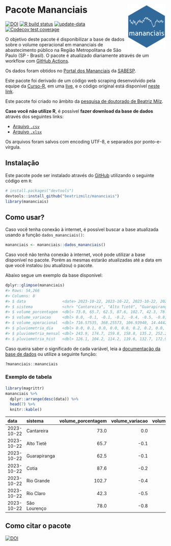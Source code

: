 
<!-- README.md is generated from README.Rmd. Please edit that file -->

# Pacote Mananciais <img src="man/figures/hexlogo.png" align="right" width = "120px"/>

<!-- badges: start -->

[![DOI](https://zenodo.org/badge/DOI/10.5281/zenodo.4733056.svg)](https://doi.org/10.5281/zenodo.4733056)
[![R build
status](https://github.com/beatrizmilz/mananciais/workflows/R-CMD-check/badge.svg)](https://github.com/beatrizmilz/mananciais/actions)
[![update-data](https://github.com/beatrizmilz/mananciais/actions/workflows/2-update_data.yaml/badge.svg)](https://github.com/beatrizmilz/mananciais/actions/workflows/2-update_data.yaml)
[![Codecov test
coverage](https://codecov.io/gh/beatrizmilz/mananciais/branch/master/graph/badge.svg)](https://codecov.io/gh/beatrizmilz/mananciais?branch=master)
<!-- badges: end -->

O objetivo deste pacote é disponibilizar a base de dados sobre o volume
operacional em mananciais de abastecimento público na Região
Metropolitana de São Paulo (SP - Brasil). O pacote é atualizado
diariamente através de um workflow com [GitHub
Actions](https://github.com/beatrizmilz/mananciais/actions).

Os dados foram obtidos no [Portal dos
Mananciais](http://mananciais.sabesp.com.br/Situacao) da
[SABESP](http://site.sabesp.com.br/site/Default.aspx).

Este pacote foi derivado de um código web scraping desenvolvido pela
equipe da [Curso-R](https://www.curso-r.com/), em uma
[live](https://youtu.be/jvZIxrMmOcQ), e o código original está
disponível [neste
link](https://github.com/curso-r/lives/blob/master/drafts/20200730_scraper_sabesp.R).

Este pacote foi criado no âmbito da [pesquisa de doutorado de Beatriz
Milz](https://beatrizmilz.github.io/tese/).

**Caso você não utilize R**, é possível **fazer download da base de
dados** através dos seguintes links:

- [Arquivo
  `.csv`](https://github.com/beatrizmilz/mananciais/raw/master/inst/extdata/mananciais.csv)
- [Arquivo
  `.xlsx`](https://github.com/beatrizmilz/mananciais/blob/master/inst/extdata/mananciais.xlsx?raw=true)

Os arquivos foram salvos com encoding UTF-8, e separados por
ponto-e-vírgula.

## Instalação

Este pacote pode ser instalado através do [GitHub](https://github.com/)
utilizando o seguinte código em `R`:

``` r
# install.packages("devtools")
devtools::install_github("beatrizmilz/mananciais")
library(mananciais)
```

## Como usar?

Caso você tenha conexão à internet, é possível buscar a base atualizada
usando a função `dados_mananciais()`:

``` r
mananciais <- mananciais::dados_mananciais() 
```

Caso você não tenha conexão à internet, você pode utilizar a base
disponível no pacote. Porém as mesmas estarão atualizadas até a data em
que você instalou (ou atualizou) o pacote.

Abaixo segue um exemplo da base disponível:

``` r
dplyr::glimpse(mananciais)
#> Rows: 54,266
#> Columns: 8
#> $ data                <date> 2023-10-22, 2023-10-22, 2023-10-22, 2023-10-22, 2…
#> $ sistema             <chr> "Cantareira", "Alto Tietê", "Guarapiranga", "Cotia…
#> $ volume_porcentagem  <dbl> 73.0, 65.7, 62.5, 87.6, 102.7, 42.3, 78.0, 73.0, 6…
#> $ volume_variacao     <dbl> 0.0, -0.1, -0.1, -0.2, -0.4, -0.5, -0.8, 0.1, 0.1,…
#> $ volume_operacional  <dbl> 716.57535, 368.25573, 106.93940, 14.44422, 115.260…
#> $ pluviometria_dia    <dbl> 0.0, 0.1, 0.0, 0.0, 0.0, 0.2, 0.2, 0.0, 0.2, 0.0, …
#> $ pluviometria_mensal <dbl> 243.9, 174.7, 159.8, 158.8, 135.2, 252.2, 230.2, 2…
#> $ pluviometria_hist   <dbl> 126.1, 104.2, 114.2, 119.6, 132.7, 172.9, 141.7, 1…
```

Caso queira saber o significado de cada variável, leia a [documentação
da base de
dados](https://beatrizmilz.github.io/mananciais/reference/mananciais.html)
ou utilize a seguinte função:

``` r
?mananciais::mananciais
```

### Exemplo de tabela

``` r
library(magrittr)
mananciais %>% 
  dplyr::arrange(desc(data)) %>% 
  head(7) %>%
  knitr::kable()
```

| data       | sistema      | volume_porcentagem | volume_variacao | volume_operacional | pluviometria_dia | pluviometria_mensal | pluviometria_hist |
|:-----------|:-------------|-------------------:|----------------:|-------------------:|-----------------:|--------------------:|------------------:|
| 2023-10-22 | Cantareira   |               73.0 |             0.0 |          716.57535 |              0.0 |               243.9 |             126.1 |
| 2023-10-22 | Alto Tietê   |               65.7 |            -0.1 |          368.25573 |              0.1 |               174.7 |             104.2 |
| 2023-10-22 | Guarapiranga |               62.5 |            -0.1 |          106.93940 |              0.0 |               159.8 |             114.2 |
| 2023-10-22 | Cotia        |               87.6 |            -0.2 |           14.44422 |              0.0 |               158.8 |             119.6 |
| 2023-10-22 | Rio Grande   |              102.7 |            -0.4 |          115.26069 |              0.0 |               135.2 |             132.7 |
| 2023-10-22 | Rio Claro    |               42.3 |            -0.5 |            5.78178 |              0.2 |               252.2 |             172.9 |
| 2023-10-22 | São Lourenço |               78.0 |            -0.8 |           69.24044 |              0.2 |               230.2 |             141.7 |

## Como citar o pacote

[![DOI](https://zenodo.org/badge/DOI/10.5281/zenodo.4733056.svg)](https://doi.org/10.5281/zenodo.4733056)
